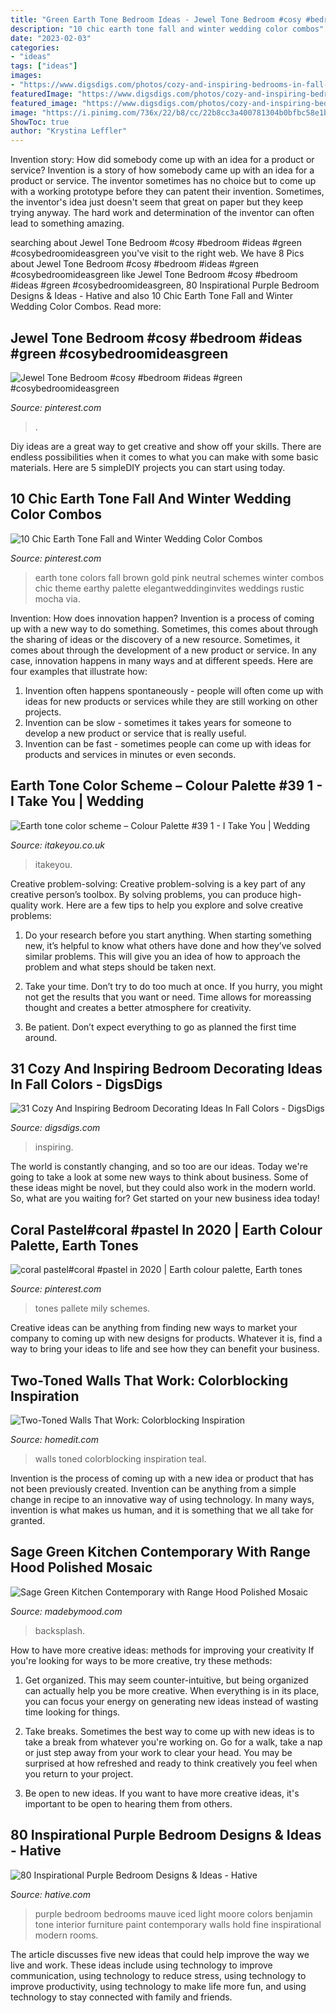 ```yaml
---
title: "Green Earth Tone Bedroom Ideas - Jewel Tone Bedroom #cosy #bedroom #ideas #green #cosybedroomideasgreen"
description: "10 chic earth tone fall and winter wedding color combos"
date: "2023-02-03"
categories:
- "ideas"
tags: ["ideas"]
images:
- "https://www.digsdigs.com/photos/cozy-and-inspiring-bedrooms-in-fall-colors-3.jpg"
featuredImage: "https://www.digsdigs.com/photos/cozy-and-inspiring-bedrooms-in-fall-colors-3.jpg"
featured_image: "https://www.digsdigs.com/photos/cozy-and-inspiring-bedrooms-in-fall-colors-3.jpg"
image: "https://i.pinimg.com/736x/22/b8/cc/22b8cc3a400781304b0bfbc58e1ba6f2.jpg"
ShowToc: true
author: "Krystina Leffler"
---
```



Invention story: How did somebody come up with an idea for a product or service?
Invention is a story of how somebody came up with an idea for a product or service. The inventor sometimes has no choice but to come up with a working prototype before they can patent their invention. Sometimes, the inventor's idea just doesn't seem that great on paper but they keep trying anyway. The hard work and determination of the inventor can often lead to something amazing.

	

		
searching about Jewel Tone Bedroom #cosy #bedroom #ideas #green #cosybedroomideasgreen you've visit to the right web. We have 8 Pics about Jewel Tone Bedroom #cosy #bedroom #ideas #green #cosybedroomideasgreen like Jewel Tone Bedroom #cosy #bedroom #ideas #green #cosybedroomideasgreen, 80 Inspirational Purple Bedroom Designs &amp; Ideas - Hative and also 10 Chic Earth Tone Fall and Winter Wedding Color Combos. Read more:
		
    
## Jewel Tone Bedroom #cosy #bedroom #ideas #green #cosybedroomideasgreen

<img loading=lazy src="https://i.pinimg.com/736x/83/61/0a/83610a156ca586ead19c7aee40e8e2b9.jpg" onerror="this.onerror=null;this.src='https://tse3.mm.bing.net/th?id=OIP.qDCPWXw2cWl_6QDPVX6M_wHaLU&amp;pid=15.1';" alt="Jewel Tone Bedroom #cosy #bedroom #ideas #green #cosybedroomideasgreen">

_Source: pinterest.com_

>. 

	

Diy ideas are a great way to get creative and show off your skills. There are endless possibilities when it comes to what you can make with some basic materials. Here are 5 simpleDIY projects you can start using today.

    
## 10 Chic Earth Tone Fall And Winter Wedding Color Combos

<img loading=lazy src="https://i.pinimg.com/736x/22/b8/cc/22b8cc3a400781304b0bfbc58e1ba6f2.jpg" onerror="this.onerror=null;this.src='https://tse1.mm.bing.net/th?id=OIP.Vf1s4ucrh66W04WAdN84iwHaPJ&amp;pid=15.1';" alt="10 Chic Earth Tone Fall and Winter Wedding Color Combos">

_Source: pinterest.com_

>earth tone colors fall brown gold pink neutral schemes winter combos chic theme earthy palette elegantweddinginvites weddings rustic mocha via. 

	

Invention: How does innovation happen?
Invention is a process of coming up with a new way to do something. Sometimes, this comes about through the sharing of ideas or the discovery of a new resource. Sometimes, it comes about through the development of a new product or service.
In any case, innovation happens in many ways and at different speeds. Here are four examples that illustrate how: 

1) Invention often happens spontaneously - people will often come up with ideas for new products or services while they are still working on other projects. 
2) Invention can be slow - sometimes it takes years for someone to develop a new product or service that is really useful. 
3) Invention can be fast - sometimes people can come up with ideas for products and services in minutes or even seconds.

    
## Earth Tone Color Scheme – Colour Palette #39 1 - I Take You | Wedding

<img loading=lazy src="https://www.itakeyou.co.uk/wp-content/uploads/2020/05/color-hex-16-570x630.jpg" onerror="this.onerror=null;this.src='https://tse2.mm.bing.net/th?id=OIP.Crv3mfcIf9S7FrIu4Ugg0gHaIL&amp;pid=15.1';" alt="Earth tone color scheme – Colour Palette #39 1 - I Take You | Wedding">

_Source: itakeyou.co.uk_

>itakeyou. 

	

Creative problem-solving:
Creative problem-solving is a key part of any creative person’s toolbox. By solving problems, you can produce high-quality work. Here are a few tips to help you explore and solve creative problems:
1) Do your research before you start anything. When starting something new, it’s helpful to know what others have done and how they’ve solved similar problems. This will give you an idea of how to approach the problem and what steps should be taken next.

2) Take your time. Don’t try to do too much at once. If you hurry, you might not get the results that you want or need. Time allows for moreassing thought and creates a better atmosphere for creativity.

3) Be patient. Don’t expect everything to go as planned the first time around.

    
## 31 Cozy And Inspiring Bedroom Decorating Ideas In Fall Colors - DigsDigs

<img loading=lazy src="https://www.digsdigs.com/photos/cozy-and-inspiring-bedrooms-in-fall-colors-3.jpg" onerror="this.onerror=null;this.src='https://tse1.mm.bing.net/th?id=OIP.q4y3uLWGZNbzNnbIN3m4PwHaLK&amp;pid=15.1';" alt="31 Cozy And Inspiring Bedroom Decorating Ideas In Fall Colors - DigsDigs">

_Source: digsdigs.com_

>inspiring. 

	

The world is constantly changing, and so too are our ideas. Today we're going to take a look at some new ways to think about business. Some of these ideas might be novel, but they could also work in the modern world. So, what are you waiting for? Get started on your new business idea today!

    
## Coral Pastel#coral #pastel In 2020 | Earth Colour Palette, Earth Tones

<img loading=lazy src="https://i.pinimg.com/736x/7b/94/c2/7b94c2bb0feda15300558a51901b0148.jpg" onerror="this.onerror=null;this.src='https://tse4.mm.bing.net/th?id=OIP.1fVxY06i4wfqw5UOKVVXuwHaO0&amp;pid=15.1';" alt="coral pastel#coral #pastel in 2020 | Earth colour palette, Earth tones">

_Source: pinterest.com_

>tones pallete mily schemes. 

	

Creative ideas can be anything from finding new ways to market your company to coming up with new designs for products. Whatever it is, find a way to bring your ideas to life and see how they can benefit your business.

    
## Two-Toned Walls That Work: Colorblocking Inspiration

<img loading=lazy src="https://cdn.homedit.com/wp-content/uploads/2013/08/two-tones-wall-decor.jpg" onerror="this.onerror=null;this.src='https://tse2.mm.bing.net/th?id=OIP.iUGq5r4bRHP0ZqEsTtWg1QHaJS&amp;pid=15.1';" alt="Two-Toned Walls That Work: Colorblocking Inspiration">

_Source: homedit.com_

>walls toned colorblocking inspiration teal. 

	

Invention is the process of coming up with a new idea or product that has not been previously created. Invention can be anything from a simple change in recipe to an innovative way of using technology. In many ways, invention is what makes us human, and it is something that we all take for granted.

    
## Sage Green Kitchen Contemporary With Range Hood Polished Mosaic

<img loading=lazy src="https://madebymood.com/wp-content/uploads/2017/05/sage-green-kitchen-contemporary-with-pendant-chandelier-rustic-chandeliers.jpg" onerror="this.onerror=null;this.src='https://tse1.mm.bing.net/th?id=OIP.ixw6pqJw3mM7rQeC5nUlGAHaF7&amp;pid=15.1';" alt="Sage Green Kitchen Contemporary with Range Hood Polished Mosaic">

_Source: madebymood.com_

>backsplash. 

	

How to have more creative ideas: methods for improving your creativity
If you're looking for ways to be more creative, try these methods:
1. Get organized. This may seem counter-intuitive, but being organized can actually help you be more creative. When everything is in its place, you can focus your energy on generating new ideas instead of wasting time looking for things.

2. Take breaks. Sometimes the best way to come up with new ideas is to take a break from whatever you're working on. Go for a walk, take a nap or just step away from your work to clear your head. You may be surprised at how refreshed and ready to think creatively you feel when you return to your project.

3. Be open to new ideas. If you want to have more creative ideas, it's important to be open to hearing them from others.

    
## 80 Inspirational Purple Bedroom Designs &amp; Ideas - Hative

<img loading=lazy src="http://hative.com/wp-content/uploads/2015/05/purple-bedroom-ideas/20-purple-bedroom-ideas.jpg" onerror="this.onerror=null;this.src='https://tse1.mm.bing.net/th?id=OIP.qnuSJrLP38XEFoZ6L7NsnQHaLE&amp;pid=15.1';" alt="80 Inspirational Purple Bedroom Designs &amp; Ideas - Hative">

_Source: hative.com_

>purple bedroom bedrooms mauve iced light moore colors benjamin tone interior furniture paint contemporary walls hold fine inspirational modern rooms. 

	

The article discusses five new ideas that could help improve the way we live and work. These ideas include using technology to improve communication, using technology to reduce stress, using technology to improve productivity, using technology to make life more fun, and using technology to stay connected with family and friends.

